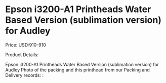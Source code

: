 # Epson i3200-A1 Printheads Water Based Version (sublimation version) for Audley

Price: USD:910-910

Product Details:

Epson i3200-A1 Printheads Water Based Version (sublimation version) for Audley
Photo of the packing and this printhead from our Packing and Delivery records:
: